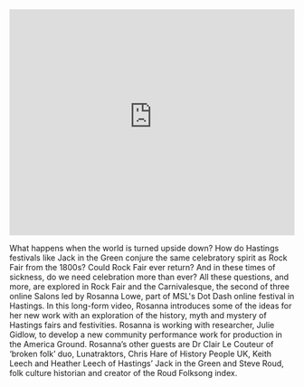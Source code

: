 <iframe width="100%" height="400px" src="https://www.youtube-nocookie.com/embed/L6UrrUnftpU" frameborder="0" allow="accelerometer; autoplay; encrypted-media; gyroscope; picture-in-picture" allowfullscreen></iframe>

What happens when the world is turned upside down? How do Hastings festivals like Jack in the Green conjure the same celebratory spirit as Rock Fair from the 1800s? Could Rock Fair ever return? And in these times of sickness, do we need celebration more than ever? All these questions, and more, are explored in Rock Fair and the Carnivalesque, the second of three online Salons led by Rosanna Lowe, part of MSL's Dot Dash online festival in Hastings. In this long-form video, Rosanna introduces some of the ideas for her new work with an exploration of the history, myth and mystery of Hastings fairs and festivities. Rosanna is working with researcher, Julie Gidlow, to develop a new community performance work for production in the America Ground. Rosanna’s other guests are Dr Clair Le Couteur of ‘broken folk’ duo, Lunatraktors, Chris Hare of History People UK, Keith Leech and Heather Leech of Hastings’ Jack in the Green and Steve Roud, folk culture historian and creator of the Roud Folksong index.
